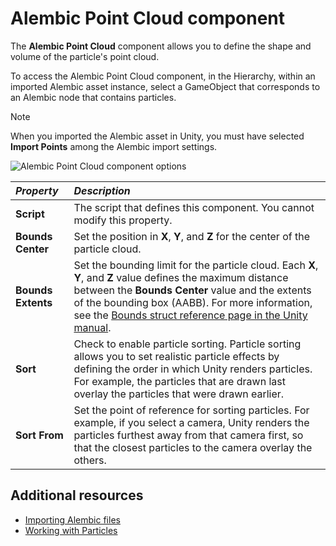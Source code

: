 # Alembic Point Cloud component

The **Alembic Point Cloud** component allows you to define the shape and volume of the particle's point cloud.

To access the Alembic Point Cloud component, in the Hierarchy, within an imported Alembic asset instance, select a GameObject that corresponds to an Alembic node that contains particles.

> [!NOTE]
> When you imported the Alembic asset in Unity, you must have selected **Import Points** among the Alembic import settings.

![Alembic Point Cloud component options](images/abc_point_cloud_options.png)

| ***Property*** | ***Description*** |
|:---|:---|
| **Script**        | The script that defines this component. You cannot modify this property. |
| **Bounds Center** | Set the position in **X**, **Y**, and **Z** for the center of the particle cloud. |
| **Bounds Extents** | Set the bounding limit for the particle cloud. Each **X**, **Y**, and **Z** value defines the maximum distance between the **Bounds Center** value and the extents of the bounding box (AABB). For more information, see the [Bounds struct reference page in the Unity manual](https://docs.unity3d.com/ScriptReference/Bounds.html). |
| **Sort** | Check to enable particle sorting. Particle sorting allows you to set realistic particle effects by defining the order in which Unity renders particles. For example, the particles that are drawn last overlay the particles that were drawn earlier. |
| **Sort From** | Set the point of reference for sorting particles. For example, if you select a camera, Unity renders the particles furthest away from that camera first, so that the closest particles to the camera overlay the others. |

## Additional resources

* [Importing Alembic files](import.md)
* [Working with Particles](particles.md)
